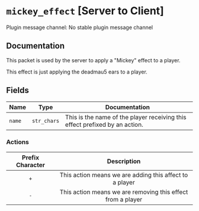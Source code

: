 # `mickey_effect` [Server to Client]
Plugin message channel: No stable plugin message channel

## Documentation
This packet is used by the server to apply a "Mickey" effect to a player.

This effect is just applying the deadmau5 ears to a player.


## Fields
| Name | Type | Documentation |
| ---- | ---- | ------------- |
| `name` | `str_chars` | This is the name of the player receiving this effect prefixed by an action.

### Actions
| Prefix Character |                         Description                         |
|:----------------:|:-----------------------------------------------------------:|
|       `+`        |   This action means we are adding this affect to a player   |
|       `-`        | This action means we are removing this effect from a player | |

